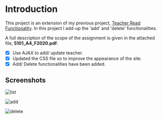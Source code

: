 # Introduction

This project is an extension of my previous project, [Teacher Read Functionality](https://github.com/JalalQ/SchoolWebProject_A3). In this project I add-up the 
'add' and 'delete' functionalities.

A full description of the scope of the assignment is given in the attached file, **5101_A4_F2020.pdf**:
* [x] Use AJAX to add/ update teacher.
* [x] Updated the CSS file so to improve the appearance of the site.
* [x] Add/ Delete functionalities have been added.

## Screenshots

![list](https://user-images.githubusercontent.com/58306478/119049588-b9e1a700-b98e-11eb-9cc2-710fed5732ae.jpg)

![add](https://user-images.githubusercontent.com/58306478/119049746-eac1dc00-b98e-11eb-8430-5e22ed580ca4.jpg)

![delete](https://user-images.githubusercontent.com/58306478/119049862-11801280-b98f-11eb-95cb-d51d0165f51d.jpg)
